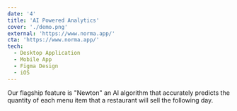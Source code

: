 ```yaml
---
date: '4'
title: 'AI Powered Analytics'
cover: './demo.png'
external: 'https://www.norma.app/'
cta: 'https://www.norma.app/'
tech:
  - Desktop Application
  - Mobile App
  - Figma Design
  - iOS
---
```


Our flagship feature is "Newton" an AI algorithm that accurately predicts the quantity of each menu item that a restaurant will sell the following day.
